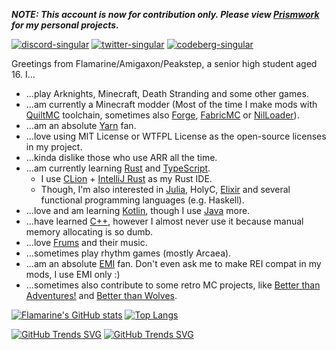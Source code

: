 ***NOTE: This account is now for contribution only. Please view [Prismwork](https://github.com/Prismwork) for my personal projects.***

[![discord-singular](https://cdn.jsdelivr.net/npm/@intergrav/devins-badges@2/assets/cozy/social/discord-singular_vector.svg)](https://discord.gg/zfPcG37uvm)
[![twitter-singular](https://cdn.jsdelivr.net/npm/@intergrav/devins-badges@2/assets/cozy/social/twitter-singular_vector.svg)](https://twitter.com/pkstBasaltLand)
[![codeberg-singular](https://cdn.jsdelivr.net/npm/@intergrav/devins-badges@2/assets/cozy/social/codeberg-singular_vector.svg)](https://codeberg.org/Peakstep)

Greetings from Flamarine/Amigaxon/Peakstep, a senior high student aged 16. I...

* ...play Arknights, Minecraft, Death Stranding and some other games.
* ...am currently a Minecraft modder (Most of the time I make mods with [QuiltMC](https://quiltmc.org/) toolchain, sometimes also [Forge](https://www.minecraftforge.net/), [FabricMC](https://fabricmc.net/) or [NilLoader](https://git.sleeping.town/unascribed/NilLoader)).
* ...am an absolute [Yarn](https://github.com/FabricMC/yarn) fan.
* ...love using MIT License or WTFPL License as the open-source licenses in my project.
* ...kinda dislike those who use ARR all the time.
* ...am currently learning [Rust](https://www.rust-lang.org/) and [TypeScript](https://www.typescriptlang.org/).
  * I use [CLion](https://www.jetbrains.com/clion/) + [IntelliJ Rust](https://intellij-rust.github.io/) as my Rust IDE.
  * Though, I'm also interested in [Julia](https://julialang.org/), HolyC, [Elixir](https://elixir-lang.org/) and several functional programming languages (e.g. Haskell).
* ...love and am learning [Kotlin](https://kotlinlang.org/), though I use [Java](https://www.java.com/) more.
* ...have learned [C++](https://isocpp.org/), however I almost never use it because manual memory allocating is so dumb.
* ...love [Frums](https://soundcloud.com/frums) and their music.
* ...sometimes play rhythm games (mostly Arcaea).
* ...am an absolute [EMI](https://github.com/emilyploszaj/emi) fan. Don't even ask me to make REI compat in my mods, I use EMI only :)
* ...sometimes also contribute to some retro MC projects, like [Better than Adventures!](https://www.minecraftforum.net/forums/mapping-and-modding-java-edition/minecraft-mods/3106066-better-than-adventure-for-beta-1-7-3-timely) and [Better than Wolves](https://github.com/BTW-Community/BTW-Public).

[![Flamarine's GitHub stats](https://github-readme-stats.vercel.app/api?username=Flamarine&show_icons=true&theme=radical)](https://github.com/anuraghazra/github-readme-stats)
[![Top Langs](https://github-readme-stats.vercel.app/api/top-langs/?username=Flamarine&layout=compact&theme=radical&hide=javascript,html,css)](https://github.com/anuraghazra/github-readme-stats)

[![GitHub Trends SVG](https://api.githubtrends.io/user/svg/Flamarine/langs?time_range=one_year&theme=synthwaves)](https://githubtrends.io)
[![GitHub Trends SVG](https://api.githubtrends.io/user/svg/Flamarine/repos?time_range=one_year&theme=synthwaves)](https://githubtrends.io)

